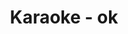 ---
pid: CH1089
title: Karaoke - ok
location_transcription: A Chinatown bus, driving around Philly working different parks/events
  (can't compete with/harm local/pre-existing Karaoke bars)
zipcode: '19129'
outside_phl: 
neighborhood: East Falls
age: '25'
age_range: 20-29
instagram: 
image_file_name: CH_108.jpg
proposal_transcription: |-
  Powered by 10 pedal bike stations (requires strangers to collaborate)

  Ads for local Karaoke spots

  Part of a fleet of busses that bring attractions from one part of town to another. Free Karaoke bus!

  [Inspired by the Night Market, where I saw an elderly Chinese-American man lead a crowd in singing //All of Me.// Brotherly love in action]
topic: Art,Brotherly Love,Culture,Inclusivity,Neighborhoods,Pop Culture,Unity,Love
topic_summary: 0, 0, 0, 0, 0, 0, 0, 0
type: Interactive,Song Sound,Performance
keywords_other: Karaoke, Chinatown, Bus, Moveable
credit: 
image_labels: 
twitter: 
facebook: 
permalink: "/monuments/ch1089/"
layout: item-page
---